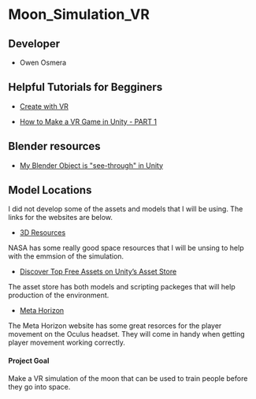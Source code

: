 # Moon_Simulation_VR

## Developer 

- Owen Osmera

## Helpful Tutorials for Begginers

- [Create with VR](https://learn.unity.com/course/create-with-vr)

- [How to Make a VR Game in Unity - PART 1](https://www.youtube.com/watch?v=HhtTtvBF5bI&list=PLpEoiloH-4eP-OKItF8XNJ8y8e1asOJud&index=3)

## Blender resources

- [My Blender Object is "see-through" in Unity](https://blender.stackexchange.com/questions/169851/my-blender-object-is-see-through-in-unity)

## Model Locations

I did not develop some of the assets and models that I will be using. The links for the websites are below.

- [3D Resources](https://science.nasa.gov/3d-resources/)

NASA has some really good space resources that I will be unsing to help with the emmsion of the simulation.

- [Discover Top Free Assets on Unity’s Asset Store](https://assetstore.unity.com/top-assets/top-free)

The asset store has both models and scripting packeges that will help production of the environment.

- [Meta Horizon](https://developers.meta.com/horizon/reference/unity/v78/)

The Meta Horizon website has some great resorces for the player movement on the Oculus headset. They will come in handy when getting player movement working correctly.

#### Project Goal

Make a VR simulation of the moon that can be used to train people before they go into space.

